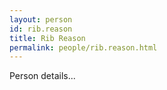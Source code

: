 ```yaml
---
layout: person
id: rib.reason
title: Rib Reason
permalink: people/rib.reason.html
---
```


Person details...